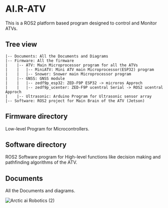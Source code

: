 # AI.R-ATV
This is a ROS2 platform based program designed to control and Monitor ATVs.

## Tree view

```
|-- Documents: All the Documents and Diagrams
|-- Firmware: All the firmware
|    |-- ATV: Main Microprocessor program for all the ATVs
|    |   |-- MiniATV: Mini ATV main Microprocessor(ESP32) program
|    |   |-- Snower: Snower main Microprocessor program
|    |-- GNSS: GNSS module
|    |   |-- zedf9p_esp32: ZED-F9P ESP32 -> microros Approch
|    |   |-- zedf9p_ucenter: ZED-F9P ucentral Serial -> ROS2 ucentral Approch
|    |-- Ultrasonic: Arduino Program for Ultrasonic sensor array
|-- Software: ROS2 project for Main Brain of the ATV (Jetson)
```

## Firmware directory
Low-level Program for Microcontrollers.

## Software directory
ROS2 Software program for High-level functions like decision making and pathfinding algorithms of the ATV.

## Documents
All the Documents and diagrams. 


![Arctic ai Robotics (2)](https://github.com/user-attachments/assets/b88b88a5-4c25-415a-a896-f6bfdef2293f)
